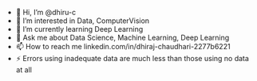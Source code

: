 - 👋 Hi, I’m @dhiru-c
- 👀 I’m interested in Data, ComputerVision
- 🌱 I’m currently learning  Deep Learning
- 💬 Ask me about Data Science, Machine Learning, Deep Learning
- 📫 How to reach me linkedin.com/in/dhiraj-chaudhari-2277b6221
- ⚡ Errors using inadequate data are much less than those using no data at all
<!---
dhiru-c/dhiru-c is a ✨ special ✨ repository because its `README.md` (this file) appears on your GitHub profile.
You can click the Preview link to take a look at your changes.
--->
